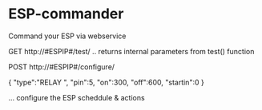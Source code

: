 # ESP-commander
Command your ESP via webservice


GET http://#ESPIP#/test/
.. returns internal parameters from test() function


POST http://#ESPIP#/configure/

{
  "type":"RELAY  ",
  "pin":5,
  "on":300,
  "off":600,
  "startin":0
}

... configure the ESP scheddule & actions
